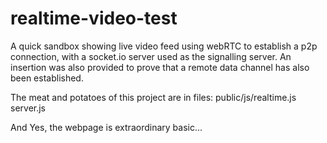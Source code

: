 # realtime-video-test
A quick sandbox showing live video feed using webRTC to establish a p2p connection, with a socket.io server used as the signalling server. An insertion was also provided to prove that a remote data channel has also been established.

The meat and potatoes of this project are in files: 
  public/js/realtime.js
  server.js

And Yes, the webpage is extraordinary basic...
